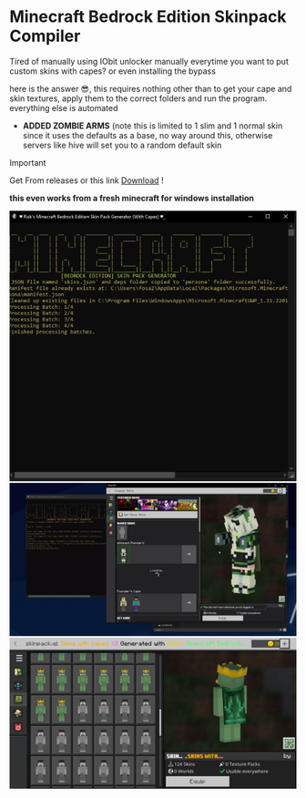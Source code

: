 # Minecraft Bedrock Edition Skinpack Compiler

Tired of manually using IObit unlocker manually everytime you want to put custom skins with capes? or even installing the bypass

here is the answer 😎, this requires nothing other than to get your cape and skin textures, apply them to the correct folders and run the program. 
everything else is automated

- **ADDED ZOMBIE ARMS** (note this is limited to 1 slim and 1 normal skin since it uses the defaults as a base, no way around this, otherwise servers like hive will set you to a random default skin

> [!IMPORTANT]
> Get From releases or this link [Download](https://github.com/Leetrisk/MinecraftBedrockEdition-Skinpack-Compiler/releases/download/Release/MinecraftBedrockEdition-Skinpack-Compiler.rar) !
>


**this even works from a fresh minecraft for windows installation**

![Screenshot](screenshot.png) ![Screenshot](screenshot3.png) ![Screenshot](screenshot2.png)

